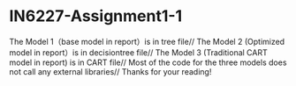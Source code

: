 # IN6227-Assignment1-1
The Model 1（base model in report）is in tree file//
The Model 2 (Optimized model in report）is in decisiontree file//
The Model 3 (Traditional CART model in report) is in CART file//
Most of the code for the three models does not call any external libraries//
Thanks for your reading!
